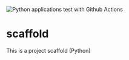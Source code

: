 ![Python applications test with Github Actions](https://github.com/Klalena/scaffold/workflows/Python%20applications%20test%20with%20Github%20Actions/badge.svg)

# scaffold
This is a project scaffold (Python)

